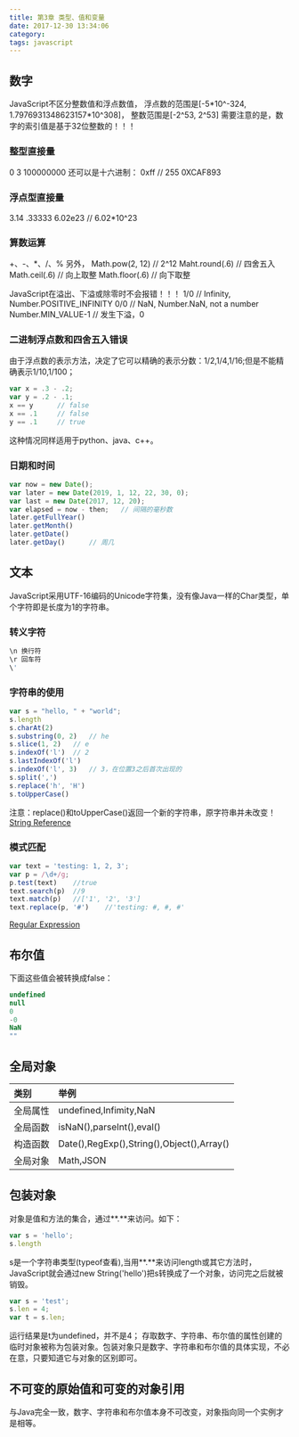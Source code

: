 ```yaml
---
title: 第3章 类型、值和变量
date: 2017-12-30 13:34:06
category:
tags: javascript
---
```

## 数字
JavaScript不区分整数值和浮点数值，
浮点数的范围是[-5\*10^-324, 1.7976931348623157\*10^308]，
整数范围是[-2^53, 2^53]
需要注意的是，数字的索引值是基于32位整数的！！！
### 整型直接量
0
3
100000000
还可以是十六进制：
0xff	// 255
0XCAF893
### 浮点型直接量
3.14
.33333
6.02e23 	// 6.02\*10^23
### 算数运算
+、-、\*、/、%
另外，
Math.pow(2, 12) 	// 2^12
Maht.round(.6)	// 四舍五入
Math.ceil(.6)	// 向上取整
Math.floor(.6)	// 向下取整

JavaScript在溢出、下溢或除零时不会报错！！！
1/0		// Infinity, Number.POSITIVE_INFINITY
0/0		// NaN, Number.NaN, not a number
Number.MIN_VALUE-1		// 发生下溢，0
### 二进制浮点数和四舍五入错误
由于浮点数的表示方法，决定了它可以精确的表示分数：1/2,1/4,1/16;但是不能精确表示1/10,1/100；
```js
var x = .3 - .2;
var y = .2 - .1;
x == y 		// false
x == .1		// false
y == .1 	// true
```
这种情况同样适用于python、java、c++。
### 日期和时间
```js
var now = new Date();
var later = new Date(2019, 1, 12, 22, 30, 0);
var last = new Date(2017, 12, 20);
var elapsed = now - then;	// 间隔的毫秒数
later.getFullYear()
later.getMonth()
later.getDate()
later.getDay() 		// 周几
```
## 文本
JavaScript采用UTF-16编码的Unicode字符集，没有像Java一样的Char类型，单个字符即是长度为1的字符串。
### 转义字符
```js
\n 换行符
\r 回车符
\' 
```
### 字符串的使用
```js
var s = "hello, " + "world";
s.length
s.charAt(2)
s.substring(0, 2)	// he
s.slice(1, 2)	// e
s.indexOf('l')	// 2
s.lastIndexOf('l')
s.indexOf('l', 3)	// 3，在位置3之后首次出现的
s.split(',')
s.replace('h', 'H')
s.toUpperCase()
```
注意：replace()和toUpperCase()返回一个新的字符串，原字符串并未改变！
[String Reference](https://www.w3schools.com/jsref/jsref_obj_string.asp)
### 模式匹配
```js
var text = 'testing: 1, 2, 3';
var p = /\d+/g;
p.test(text)	//true
text.search(p)	//9
text.match(p)	//['1', '2', '3']
text.replace(p, '#')	//'testing: #, #, #'
```
[Regular Expression](https://developer.mozilla.org/en-US/docs/Web/JavaScript/Guide/Regular_Expressions)
## 布尔值
下面这些值会被转换成false：
```js
undefined
null
0
-0
NaN
""
```
## 全局对象
类别|举例
:---|:---
全局属性|undefined,Infimity,NaN
全局函数|isNaN(),parseInt(),eval()
构造函数|Date(),RegExp(),String(),Object(),Array()
全局对象|Math,JSON

## 包装对象
对象是值和方法的集合，通过**.**来访问。如下：
```js
var s = 'hello';
s.length
```
s是一个字符串类型(typeof查看),当用**.**来访问length或其它方法时，JavaScript就会通过new String('hello')把s转换成了一个对象，访问完之后就被销毁。
```js
var s = 'test';
s.len = 4;
var t = s.len;
```
运行结果是t为undefined，并不是4；
存取数字、字符串、布尔值的属性创建的临时对象被称为包装对象。包装对象只是数字、字符串和布尔值的具体实现，不必在意，只要知道它与对象的区别即可。
## 不可变的原始值和可变的对象引用
与Java完全一致，数字、字符串和布尔值本身不可改变，对象指向同一个实例才是相等。




